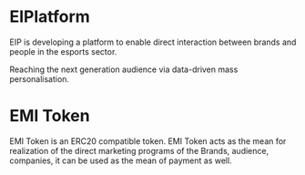 # EIPlatform

EIP is developing a platform to enable direct interaction 
between brands and people in the esports sector.

Reaching the next generation audience via data-driven mass personalisation.

# EMI Token

EMI Token is an ERC20 compatible token. EMI Token acts as the mean for realization of the direct marketing programs of the Brands, audience, companies, it can be used as the mean of payment as well.
